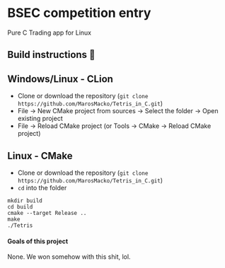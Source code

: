 # BSEC competition entry
Pure C Trading app for Linux 

## Build instructions :hammer:

## Windows/Linux - CLion

* Clone or download the repository (`git clone https://github.com/MarosMacko/Tetris_in_C.git`)
* File -> New CMake project from sources -> Select the folder -> Open existing project
* File -> Reload CMake project (or Tools -> CMake -> Reload CMake project)

## Linux - CMake

* Clone or download the repository (`git clone https://github.com/MarosMacko/Tetris_in_C.git`)
* `cd` into the folder
```
mkdir build
cd build
cmake --target Release ..
make
./Tetris
```

#### Goals of this project

None. We won somehow with this shit, lol.
